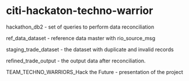# citi-hackaton-techno-warrior


hackathon_db2 - set of queries to perform data reconciliation

ref_data_dataset - reference data master with rio_source_msg

staging_trade_dataset - the dataset with duplicate and invalid records

refined_trade_output -  the output data after reconciliation.

TEAM_TECHNO_WARRIORS_Hack the Future  - presentation of the project
